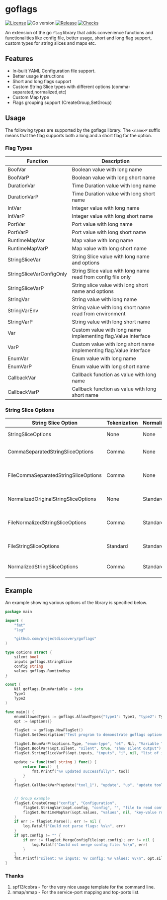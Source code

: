 # goflags

[![License](https://img.shields.io/github/license/projectdiscovery/goflags)](LICENSE.md)
![Go version](https://img.shields.io/github/go-mod/go-version/projectdiscovery/nuclei?filename=v2%2Fgo.mod)
[![Release](https://img.shields.io/github/release/projectdiscovery/goflags)](https://github.com/projectdiscovery/goflags/releases/)
[![Checks](https://github.com/projectdiscovery/goflags/actions/workflows/build-test.yml/badge.svg)](https://github.com/projectdiscovery/goflags/actions/workflows/build-test.yml)

An extension of the go `flag` library that adds convenience functions and functionalities like config file, better usage, short and long flag support, custom types for string slices and maps etc.

## Features

- In-built YAML Configuration file support.
- Better usage instructions
- Short and long flags support
- Custom String Slice types with different options (comma-separated,normalized,etc)
- Custom Map type
- Flags grouping support (CreateGroup,SetGroup)

## Usage

The following types are supported by the goflags library. The `<name>P` suffix means that the flag supports both a long and a short flag for the option.

### Flag Types

| Function                 | Description                                                         |
|--------------------------|---------------------------------------------------------------------|
| BoolVar                  | Boolean value with long name                                        |
| BoolVarP                 | Boolean value with long short name                                  |
| DurationVar              | Time Duration value with long name                                  |
| DurationVarP             | Time Duration value with long short name                            |
| IntVar                   | Integer value with long name                                        |
| IntVarP                  | Integer value with long short name                                  |
| PortVar                  | Port value with long name											 |
| PortVarP                 | Port value with long short name									 |
| RuntimeMapVar            | Map value with long name                                            |
| RuntimeMapVarP           | Map value with long short name                                      |
| StringSliceVar           | String Slice value with long name and options                       |
| StringSliceVarConfigOnly | String Slice value with long name read from config file only        |
| StringSliceVarP          | String slice value with long short name and options                 |
| StringVar                | String value with long name                                         |
| StringVarEnv             | String value with long short name read from environment             |
| StringVarP               | String value with long short name                                   |
| Var                      | Custom value with long name implementing flag.Value interface       |
| VarP                     | Custom value with long short name implementing flag.Value interface |
| EnumVar                  | Enum value with long name                                           |
| EnumVarP                 | Enum value with long short name                                     |
|CallbackVar			   | Callback function as value with long name							 |
|CallbackVarP			   | Callback function as value with long short name					 |


### String Slice Options

| String Slice Option                  | Tokenization | Normalization | Description                                   |
|--------------------------------------|--------------|---------------|-----------------------------------------------|
| StringSliceOptions                   | None         | None          | Default String Slice                          |
| CommaSeparatedStringSliceOptions     | Comma        | None          | Comma-separated string slice                  |
| FileCommaSeparatedStringSliceOptions | Comma        | None          | Comma-separated items from file/cli           |
| NormalizedOriginalStringSliceOptions | None         | Standard      | List of normalized string slice               |
| FileNormalizedStringSliceOptions     | Comma        | Standard      | List of normalized string slice from file/cli |
| FileStringSliceOptions               | Standard     | Standard      | List of string slice from file                |
| NormalizedStringSliceOptions         | Comma        | Standard      | List of normalized string slice               |

## Example

An example showing various options of the library is specified below.

```go
package main

import (
	"fmt"
	"log"

	"github.com/projectdiscovery/goflags"
)

type options struct {
	silent bool
	inputs goflags.StringSlice
	config string
	values goflags.RuntimeMap
}

const (
	Nil goflags.EnumVariable = iota
	Type1
	Type2
)

func main() {
	enumAllowedTypes := goflags.AllowdTypes{"type1": Type1, "type2": Type2}
	opt := &options{}

	flagSet := goflags.NewFlagSet()
	flagSet.SetDescription("Test program to demonstrate goflags options")

	flagSet.EnumVarP(&options.Type, "enum-type", "et", Nil, "Variable Type (type1/type2)", enumAllowedTypes)
	flagSet.BoolVar(&opt.silent, "silent", true, "show silent output")
	flagSet.StringSliceVarP(&opt.inputs, "inputs", "i", nil, "list of inputs (file,comma-separated)", goflags.FileCommaSeparatedStringSliceOptions)

	update := func(tool string ) func() { 
		return func()  {
			fmt.Printf("%v updated successfully!", tool)
		}
	}
	flagSet.CallbackVarP(update("tool_1"), "update", "up", "update tool_1")


	// Group example
	flagSet.CreateGroup("config", "Configuration",
		flagSet.StringVar(&opt.config, "config", "", "file to read config from"),
		flagSet.RuntimeMapVar(&opt.values, "values", nil, "key-value runtime values"),
	)
	if err := flagSet.Parse(); err != nil {
		log.Fatalf("Could not parse flags: %s\n", err)
	}
	if opt.config != "" {
		if err := flagSet.MergeConfigFile(opt.config); err != nil {
			log.Fatalf("Could not merge config file: %s\n", err)
		}
	}
	fmt.Printf("silent: %v inputs: %v config: %v values: %v\n", opt.silent, opt.inputs, opt.config, opt.values)
}
```

### Thanks

1. spf13/cobra - For the very nice usage template for the command line.
2. nmap/nmap - For the service-port mapping and top-ports list.